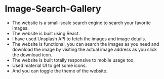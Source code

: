# Image-Search-Gallery
- The website is a small-scale search engine to search your favorite images.
- The website is built using React.
- I have used Unsplash API to fetch the images and image details.
- The website is functional, you can search the images as you need and download the image by visiting the actual image address as you click the download icon.
- The website is built totally responsive to mobile usage too.
- Used material UI to get some icons.
- And you can toggle the theme of the website.

